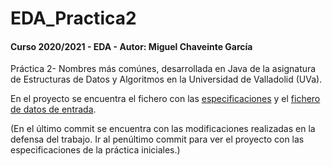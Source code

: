 # EDA_Practica2

#### Curso 2020/2021 - EDA - Autor: Miguel Chaveinte García

Práctica 2- Nombres más comúnes, desarrollada en Java de la asignatura de Estructuras de Datos y Algoritmos en la Universidad de Valladolid (UVa).

En el proyecto se encuentra el fichero con las [especificaciones](prac2021b_revisada.pdf) y el [fichero de datos de entrada](PracticaEda/personas_va.txt).

(En el último commit se encuentra con las modificaciones realizadas en la defensa del trabajo. Ir al penúltimo commit para ver el proyecto con las especificaciones de la práctica iniciales.)

